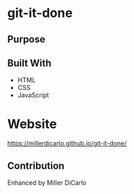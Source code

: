 # git-it-done

## Purpose


## Built With
* HTML
* CSS
* JavaScript

# Website
https://millerdicarlo.github.io/git-it-done/

## Contribution
Enhanced by Miller DiCarlo
